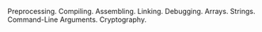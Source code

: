 Preprocessing. Compiling. Assembling. Linking. Debugging. Arrays. Strings. Command-Line Arguments. Cryptography.
